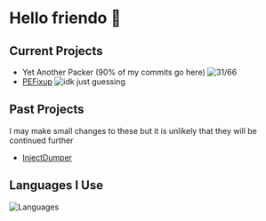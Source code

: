 # Hello friendo :wave:

## Current Projects
- Yet Another Packer (90% of my commits go here) ![31/66](https://geps.dev/progress/46)
- [PEFixup](https://github.com/undisassemble/pefixup) ![idk just guessing](https://geps.dev/progress/75)

## Past Projects
I may make small changes to these but it is unlikely that they will be continued further
- [InjectDumper](https://github.com/undisassemble/injectdumper)

## Languages I Use
![Languages](https://go-skill-icons.vercel.app/api/icons?i=asm,c,cpp,py,md)
